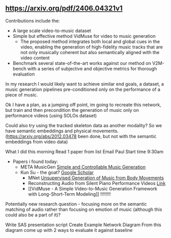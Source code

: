 ## https://arxiv.org/pdf/2406.04321v1

Contributions include the:
- A large scale video-to-music dataset
- Simple but effective method VidMuse for video to music generation
	- The proposed method integrates both local and global cues in the video, enabling the generation of high-fidelity music tracks that are not only musically coherent but also semantically aligned with the video content
- Benchmark several state-of-the-art works against our method on V2M-bench with a series of subjective and objective metrics for thorough evaluation

In my research I would likely want to achieve similar end goals, a dataset, a music generation pipelines pre-conditioned only on the performance of a piece of music.


Ok I have a plan, as a jumping off point, im going to recreate this network, but train and then precondition the generation of music only on performance videos (using SOLOs dataset)

Could also try using the tracked skeleton data as another modality? So we have semantic embeddings and physical movements. (https://arxiv.org/abs/2012.03478 been done, but not with the semantic embeddings from video data)

What I did this morning
Read 1 paper from list
Email Paul
Start time 9:30am

- Papers i found today:
	- META MusicGen [Simple and Controllable Music Generation](https://arxiv.org/pdf/2306.05284)
	- Kun Su - the goat? [Google Scholar](https://scholar.google.com/citations?user=y52GkywAAAAJ&hl=en&oi=sra)
		- MNet [Unsupervised Generation of Music from Body Movements](https://arxiv.org/pdf/2012.03478)
		- Reconstructing Audio from Silent Piano Performance Videos [Link](https://proceedings.neurips.cc/paper_files/paper/2020/hash/227f6afd3b7f89b96c4bb91f95d50f6d-Abstract.html)
		- [[VidMuse - A Simple Video-to-Music Generation Framework with Long-Short-Term Modeling]] !!!!!!!!

Potentially new research question - focusing more on the semantic matching of audio rather than focusing on emotion of music (although this could also be a part of it)?

Write SAS presentation script
Create Example Network Diagram
	From this diagram come up with 2 ways to evaluate it against baseline